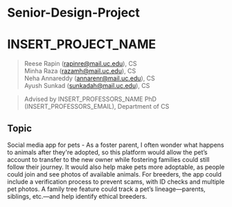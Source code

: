 # Senior-Design-Project

# INSERT_PROJECT_NAME

> Reese Rapin (rapinre@mail.uc.edu), CS<br>
> Minha Raza (razamh@mail.uc.edu), CS<br>
> Neha Annareddy (annarenr@mail.uc.edu), CS<br>
> Ayush Sunkad (sunkadah@mail.uc.edu), CS<br>

> Advised by INSERT_PROFESSORS_NAME PhD (INSERT_PROFESSORS_EMAIL), Department of CS

## Topic

Social media app for pets - As a foster parent, I often wonder what happens to animals after they're adopted, so this platform would allow the pet’s account to transfer to the new owner while fostering families could still follow their journey. It would also help make pets more adoptable, as people could join and see photos of available animals. For breeders, the app could include a verification process to prevent scams, with ID checks and multiple pet photos. A family tree feature could track a pet’s lineage—parents, siblings, etc.—and help identify ethical breeders.